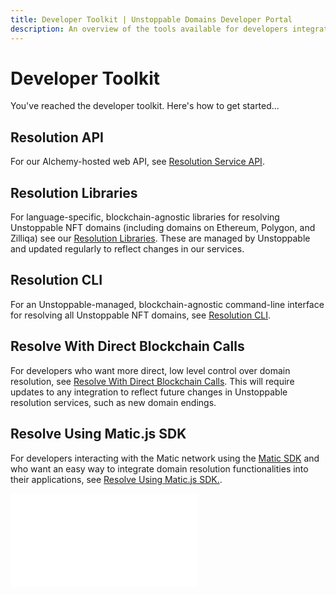 ```yaml
---
title: Developer Toolkit | Unstoppable Domains Developer Portal
description: An overview of the tools available for developers integrating Unstoppable NFT Domain resolution with their Web3 applications.
---
```


# Developer Toolkit

You've reached the developer toolkit. Here's how to get started...

## Resolution API

For our Alchemy-hosted web API, see [Resolution Service API](resolution-service-api.md).

## Resolution Libraries

For language-specific, blockchain-agnostic libraries for resolving Unstoppable NFT domains (including domains on Ethereum, Polygon, and Zilliqa) see our [Resolution Libraries](resolution-libraries/libraries-overview.md). These are managed by Unstoppable and updated regularly to reflect changes in our services.

## Resolution CLI

For an Unstoppable-managed, blockchain-agnostic command-line interface for resolving all Unstoppable NFT domains, see [Resolution CLI](resolution-cli.md).

## Resolve With Direct Blockchain Calls

For developers who want more direct, low level control over domain resolution, see [Resolve With Direct Blockchain Calls](./direct-blockchain-calls/bc-overview.md). This will require updates to any integration to reflect future changes in Unstoppable resolution services, such as new domain endings.

## Resolve Using Matic.js SDK

For developers interacting with the Matic network using the [Matic SDK](https://github.com/maticnetwork/matic.js) and who want an easy way to integrate domain resolution functionalities into their applications, see [Resolve Using Matic.js SDK.](./resolve-with-maticjs.md).


<embed src="/snippets/_discord.md" />
